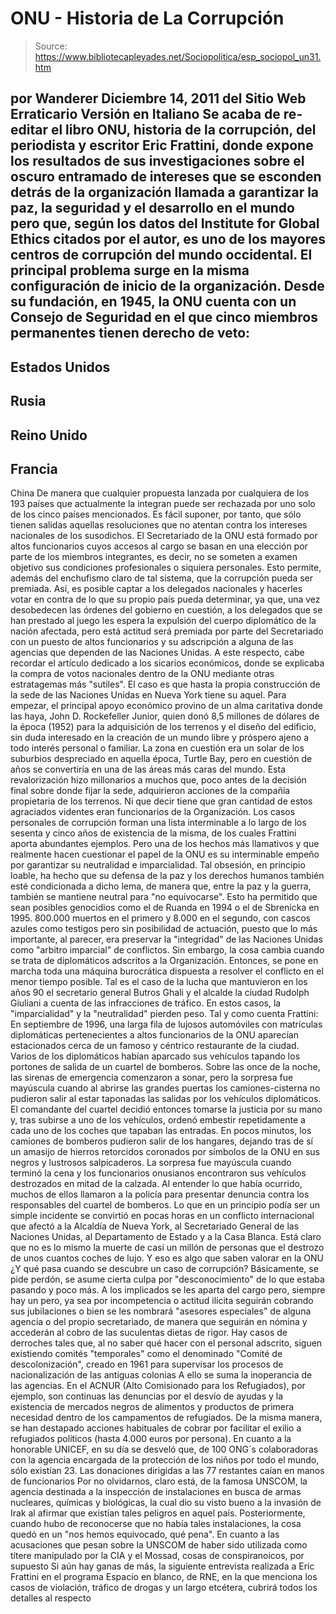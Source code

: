 # ONU - Historia de La Corrupción

> Source: https://www.bibliotecapleyades.net/Sociopolitica/esp_sociopol_un31.htm

por Wanderer
Diciembre 14, 2011
del Sitio Web
Erraticario
Versión en Italiano
Se acaba de re-editar el libro ONU, historia
de la corrupción, del periodista y escritor Eric Frattini, donde
expone los resultados de sus investigaciones sobre el oscuro entramado de
intereses que se esconden detrás de la organización llamada a garantizar la
paz, la seguridad y el desarrollo en el mundo pero que, según los datos del
Institute for Global Ethics citados por el autor, es uno de los
mayores centros de corrupción del mundo occidental.
El principal problema surge en la misma
configuración de inicio de la organización.
Desde su fundación, en 1945, la
ONU cuenta con un Consejo de Seguridad en el que cinco miembros permanentes
tienen derecho de veto:
-
Estados Unidos
-
Rusia
-
Reino Unido
-
Francia
-
China
De manera que cualquier propuesta lanzada por
cualquiera de los 193 países que actualmente la integran puede ser rechazada
por uno solo de los cinco países mencionados.
Es fácil suponer, por tanto,
que sólo tienen salidas aquellas resoluciones que no atentan contra los
intereses nacionales de los susodichos.
El Secretariado de la ONU está formado por altos
funcionarios cuyos accesos al cargo se basan en una elección por parte de
los miembros integrantes, es decir, no se someten a examen objetivo sus
condiciones profesionales o siquiera personales.
Esto permite, además del
enchufismo claro de tal sistema, que la corrupción pueda ser premiada.
Así, es posible captar a los delegados
nacionales y hacerles votar en contra de lo que su propio país pueda
determinar, ya que, una vez desobedecen las órdenes del gobierno en
cuestión, a los delegados que se han prestado al juego les espera la
expulsión del cuerpo diplomático de la nación afectada, pero está actitud
será premiada por parte del Secretariado con un puesto de altos funcionarios
y su adscripción a alguna de las agencias que dependen de las Naciones
Unidas.
A este respecto, cabe recordar el artículo
dedicado a los
sicarios económicos, donde se explicaba la compra de votos nacionales
dentro de la ONU mediante otras estratagemas más "sutiles".
El caso es que hasta la propia construcción de
la sede de las Naciones Unidas en Nueva York tiene su aquel.
Para empezar, el principal apoyo económico
provino de un alma caritativa donde las haya, John D. Rockefeller Junior,
quien donó 8,5 millones de dólares de la época (1952) para la adquisición de
los terrenos y el diseño del edificio, sin duda interesado en la creación de
un mundo libre y próspero ajeno a todo interés personal
o familiar.
La zona
en cuestión era un solar de los suburbios despreciado en aquella época,
Turtle Bay, pero en cuestión de años se convertiría en una de las áreas
más caras del mundo.
Esta revalorización hizo millonarios a muchos que, poco
antes de la decisión final sobre donde fijar la sede, adquirieron acciones
de la compañía propietaria de los terrenos.
Ni que decir tiene que gran cantidad de estos
agraciados videntes eran funcionarios de la Organización.
Los casos personales de corrupción forman una
lista interminable a lo largo de los sesenta y cinco años de existencia de
la misma, de los cuales Frattini aporta abundantes ejemplos.
Pero una de los hechos más llamativos y que
realmente hacen cuestionar el papel de la ONU es su interminable empeño por
garantizar su neutralidad e imparcialidad.
Tal obsesión, en principio
loable, ha hecho que su defensa de la paz y los derechos humanos también
esté condicionada a dicho lema, de manera que, entre la paz y la guerra,
también se mantiene neutral para "no equivocarse".
Esto ha permitido que sean posibles genocidios
como el de
Ruanda en 1994 o el de
Sbrenicka en 1995. 800.000 muertos en el primero y 8.000 en el segundo,
con cascos azules como testigos pero sin posibilidad de actuación, puesto
que lo más importante, al parecer, era preservar la "integridad"
de las
Naciones Unidas como "arbitro imparcial" de conflictos.
Sin embargo, la cosa cambia cuando se trata de
diplomáticos adscritos a la Organización.
Entonces, se pone en marcha toda
una máquina burocrática dispuesta a resolver el conflicto en el menor tiempo
posible. Tal es el caso de la lucha que mantuvieron en los años 90 el
secretario general Butros Ghali y el alcalde la ciudad Rudolph Giuliani a
cuenta de las infracciones de tráfico.
En estos casos, la "imparcialidad" y la "neutralidad" pierden peso.
Tal y como cuenta Frattini:
En septiembre de 1996, una larga fila de
lujosos automóviles con matrículas diplomáticas pertenecientes a altos
funcionarios de la ONU aparecían estacionados cerca de un famoso y
céntrico restaurante de la ciudad.
Varios de los diplomáticos habían aparcado
sus vehículos tapando los portones de salida de un cuartel de bomberos.
Sobre las once de la noche, las sirenas de emergencia comenzaron a
sonar, pero la sorpresa fue mayúscula cuando al abrirse las grandes
puertas los camiones-cisterna no pudieron salir al estar taponadas las
salidas por los vehículos diplomáticos.
El comandante del cuartel decidió entonces
tomarse la justicia por su mano y, tras subirse a uno de los vehículos,
ordenó embestir repetidamente a cada uno de los coches que tapaban las
entradas.
En pocos minutos, los camiones de bomberos
pudieron salir de los hangares, dejando tras de sí un amasijo de hierros
retorcidos coronados por símbolos de la ONU en sus negros y
lustrosos salpicaderos.
La sorpresa fue mayúscula cuando terminó la
cena y los funcionarios onusianos encontraron sus vehículos
destrozados en mitad de la calzada. Al entender lo que había
ocurrido, muchos de ellos llamaron a la policía para presentar
denuncia contra los responsables del cuartel de bomberos.
Lo que en un principio podía ser un simple
incidente se convirtió en pocas horas en un conflicto internacional que
afectó a la Alcaldía de Nueva York, al Secretariado General de las
Naciones Unidas, al Departamento de Estado y a la Casa Blanca.
Está claro que no es lo mismo la muerte de casi
un millón de personas que el destrozo de unos cuantos coches de lujo. Y eso
es algo que saben valorar en la ONU
¿Y qué pasa cuando se descubre un caso de
corrupción?
Básicamente, se pide perdón, se asume cierta culpa por
"desconocimiento" de lo que estaba pasando y poco más. A los implicados se
les aparta del cargo pero, siempre hay un pero, ya sea por incompetencia o
actitud ilícita seguirán cobrando sus jubilaciones o bien se les nombrará "asesores especiales" de alguna agencia o del propio secretariado, de manera
que seguirán en nómina y accederán al cobro de las suculentas dietas de
rigor.
Hay casos de derroches tales que, al no saber
qué hacer con el personal adscrito, siguen existiendo comités "temporales"
como el denominado "Comité de descolonización", creado en 1961 para
supervisar los procesos de nacionalización de las antiguas colonias
A ello se suma la inoperancia de las agencias.
En el ACNUR (Alto Comisionado para los Refugiados), por ejemplo, son
continuas las denuncias por el desvío de ayudas y la existencia de mercados
negros de alimentos y productos de primera necesidad dentro de los
campamentos de refugiados.
De la misma manera, se han destapado acciones
habituales de cobrar por facilitar el exilio a refugiados políticos (hasta
4.000 euros por persona).
En cuanto a la honorable UNICEF, en su día se
desveló que, de 100 ONG´s colaboradoras con la agencia encargada de la
protección de los niños por todo el mundo, sólo existían 23.
Las donaciones
dirigidas a las 77 restantes caían en manos de funcionarios
Por no olvidarnos, claro está, de la famosa
UNSCOM, la agencia destinada a la inspección de instalaciones en busca de
armas nucleares, químicas y biológicas, la cual dio su visto bueno a la
invasión de Irak al afirmar que existían tales peligros en aquel país.
Posteriormente, cuando hubo de reconocerse que
no había tales instalaciones, la cosa quedó en un "nos hemos equivocado, qué
pena".
En cuanto a las acusaciones que pesan sobre la
UNSCOM de haber sido utilizada como títere manipulado por la CIA y el Mossad,
cosas
de conspiranoicos, por supuesto
Si aún hay ganas de más, la siguiente entrevista
realizada a Eric Frattini en el programa Espacio en blanco, de RNE,
en la que menciona los casos de violación, tráfico de drogas y un largo
etcétera, cubrirá todos los detalles al respecto
